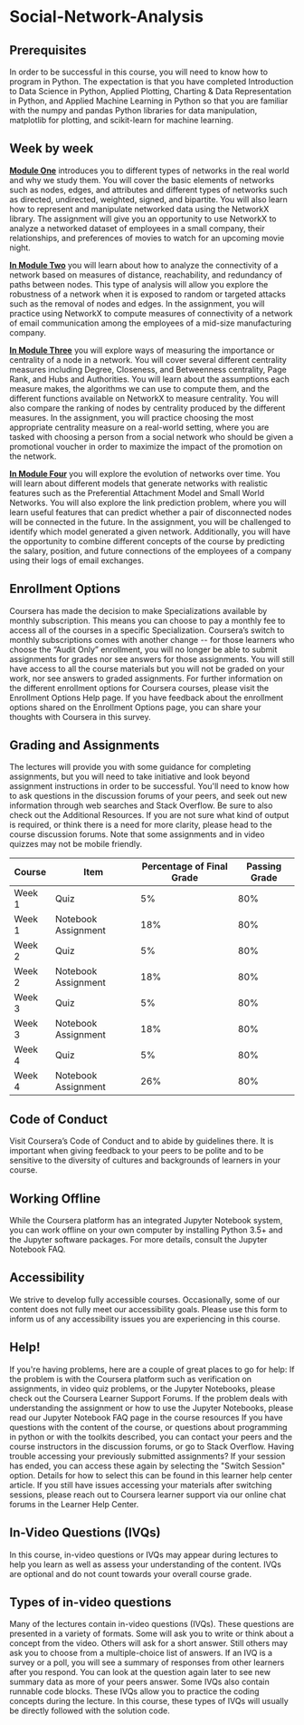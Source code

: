 # Social-Network-Analysis

## Prerequisites
In order to be successful in this course, you will need to know how to program in Python. The expectation is that you have completed Introduction to Data Science in Python, Applied Plotting, Charting & Data Representation in Python, and Applied Machine Learning in Python so that you are familiar with the numpy and pandas Python libraries for data manipulation, matplotlib for plotting, and scikit-learn for machine learning.

## Week by week
[__Module One__](week%201) introduces you to different types of networks in the real world and why we study them. You will cover the basic elements of networks such as nodes, edges, and attributes and different types of networks such as directed, undirected, weighted, signed, and bipartite. You will also learn how to represent and manipulate networked data using the NetworkX library. The assignment will give you an opportunity to use NetworkX to analyze a networked dataset of employees in a small company, their relationships, and preferences of movies to watch for an upcoming movie night.

[__In Module Two__](week%202) you will learn about how to analyze the connectivity of a network based on measures of distance, reachability, and redundancy of paths between nodes. This type of analysis will allow you explore the robustness of a network when it is exposed to random or targeted attacks such as the removal of nodes and edges. In the assignment, you will practice using NetworkX to compute measures of connectivity of a network of email communication among the employees of a mid-size manufacturing company.

[__In Module Three__](week%203) you will explore ways of measuring the importance or centrality of a node in a network. You will cover several different centrality measures including Degree, Closeness, and Betweenness centrality, Page Rank, and Hubs and Authorities. You will learn about the assumptions each measure makes, the algorithms we can use to compute them, and the different functions available on NetworkX to measure centrality. You will also compare the ranking of nodes by centrality produced by the different measures. In the assignment, you will practice choosing the most appropriate centrality measure on a real-world setting, where you are tasked with choosing a person from a social network who should be given a promotional voucher in order to maximize the impact of the promotion on the network.

[__In Module Four__](week%204) you will explore the evolution of networks over time. You will learn about different models that generate networks with realistic features such as the Preferential Attachment Model and Small World Networks. You will also explore the link prediction problem, where you will learn useful features that can predict whether a pair of disconnected nodes will be connected in the future. In the assignment, you will be challenged to identify which model generated a given network. Additionally, you will have the opportunity to combine different concepts of the course by predicting the salary, position, and future connections of the employees of a company using their logs of email exchanges.

## Enrollment Options
Coursera has made the decision to make Specializations available by monthly subscription. This means you can choose to pay a monthly fee to access all of the courses in a specific Specialization. Coursera’s switch to monthly subscriptions comes with another change -- for those learners who choose the “Audit Only” enrollment, you will no longer be able to submit assignments for grades nor see answers for those assignments. You will still have access to all the course materials but you will not be graded on your work, nor see answers to graded assignments. For further information on the different enrollment options for Coursera courses, please visit the Enrollment Options Help page. If you have feedback about the enrollment options shared on the Enrollment Options page, you can share your thoughts with Coursera in this survey.

## Grading and Assignments
The lectures will provide you with some guidance for completing assignments, but you will need to take initiative and look beyond assignment instructions in order to be successful. You'll need to know how to ask questions in the discussion forums of your peers, and seek out new information through web searches and Stack Overflow. Be sure to also check out the Additional Resources. If you are not sure what kind of output is required, or think there is a need for more clarity, please head to the course discussion forums. Note that some assignments and in video quizzes may not be mobile friendly.

Course | Item | Percentage of Final Grade | Passing Grade
-------|------|---------------------------|--------------
Week 1 | Quiz | 5% | 80%
Week 1 | Notebook Assignment | 18% | 80%
Week 2 | Quiz | 5% | 80%
Week 2 | Notebook Assignment | 18% | 80%
Week 3 | Quiz | 5% | 80%
Week 3 | Notebook Assignment | 18% | 80%
Week 4 | Quiz | 5% | 80%
Week 4 | Notebook Assignment | 26% | 80%

## Code of Conduct
Visit Coursera’s Code of Conduct and to abide by guidelines there. It is important when giving feedback to your peers to be polite and to be sensitive to the diversity of cultures and backgrounds of learners in your course.

## Working Offline
While the Coursera platform has an integrated Jupyter Notebook system, you can work offline on your own computer by installing Python 3.5+ and the Jupyter software packages. For more details, consult the Jupyter Notebook FAQ.

## Accessibility
We strive to develop fully accessible courses. Occasionally, some of our content does not fully meet our accessibility goals. Please use this form to inform us of any accessibility issues you are experiencing in this course.

## Help!
If you're having problems, here are a couple of great places to go for help: If the problem is with the Coursera platform such as verification on assignments, in video quiz problems, or the Jupyter Notebooks, please check out the Coursera Learner Support Forums. If the problem deals with understanding the assignment or how to use the Jupyter Notebooks, please read our Jupyter Notebook FAQ page in the course resources If you have questions with the content of the course, or questions about programming in python or with the toolkits described, you can contact your peers and the course instructors in the discussion forums, or go to Stack Overflow. Having trouble accessing your previously submitted assignments? If your session has ended, you can access these again by selecting the "Switch Session" option. Details for how to select this can be found in this learner help center article. If you still have issues accessing your materials after switching sessions, please reach out to Coursera learner support via our online chat forums in the Learner Help Center.

## In-Video Questions (IVQs)
In this course, in-video questions or IVQs may appear during lectures to help you learn as well as assess your understanding of the content. IVQs are optional and do not count towards your overall course grade.

## Types of in-video questions
Many of the lectures contain in-video questions (IVQs). These questions are presented in a variety of formats. Some will ask you to write or think about a concept from the video. Others will ask for a short answer. Still others may ask you to choose from a multiple-choice list of answers. If an IVQ is a survey or a poll, you will see a summary of responses from other learners after you respond. You can look at the question again later to see new summary data as more of your peers answer. Some IVQs also contain runnable code blocks. These IVQs allow you to practice the coding concepts during the lecture. In this course, these types of IVQs will usually be directly followed with the solution code.

